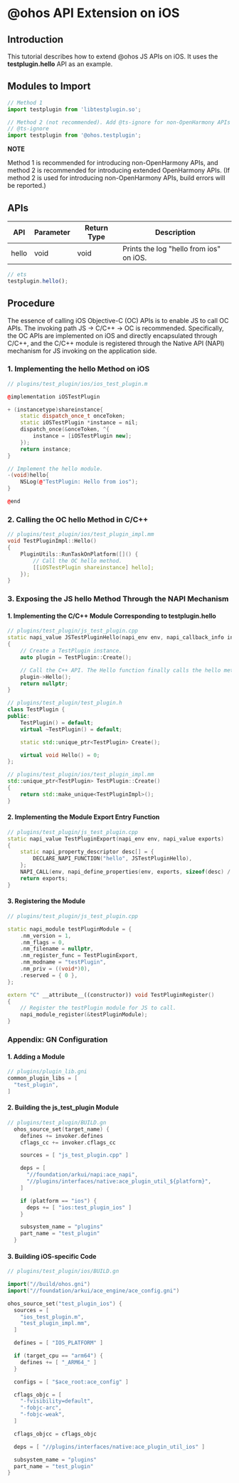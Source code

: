 # @ohos API Extension on iOS

## Introduction
This tutorial describes how to extend @ohos JS APIs on iOS. It uses the **testplugin.hello** API as an example.

## Modules to Import
```typescript
// Method 1
import testplugin from 'libtestplugin.so';

// Method 2 (not recommended). Add @ts-ignore for non-OpenHarmony APIs to ignore build errors.
// @ts-ignore
import testplugin from '@ohos.testplugin';
```

**NOTE**

Method 1 is recommended for introducing non-OpenHarmony APIs, and method 2 is recommended for introducing extended OpenHarmony APIs. (If method 2 is used for introducing non-OpenHarmony APIs, build errors will be reported.)

## APIs
| API| Parameter| Return Type| Description|
| --- | --- | --- | --- |
| hello | void | void | Prints the log "hello from ios" on iOS.|

```typescript
// ets
testplugin.hello();
```

## Procedure
The essence of calling iOS Objective-C (OC) APIs is to enable JS to call OC APIs. The invoking path JS -> C/C++ -> OC is recommended. Specifically, the OC APIs are implemented on iOS and directly encapsulated through C/C++, and the C/C++ module is registered through the Native API (NAPI) mechanism for JS invoking on the application side.

### 1. Implementing the hello Method on iOS

```C++
// plugins/test_plugin/ios/ios_test_plugin.m

@implementation iOSTestPlugin

+ (instancetype)shareinstance{
    static dispatch_once_t onceToken;
    static iOSTestPlugin *instance = nil;
    dispatch_once(&onceToken, ^{
        instance = [iOSTestPlugin new];
    });
    return instance;
}

// Implement the hello module.
-(void)hello{
    NSLog(@"TestPlugin: Hello from ios");
}

@end
```

### 2. Calling the OC hello Method in C/C++

```C++
// plugins/test_plugin/ios/test_plugin_impl.mm
void TestPluginImpl::Hello()
{
    PluginUtils::RunTaskOnPlatform([]() {
        // Call the OC hello method.
        [[iOSTestPlugin shareinstance] hello];
    });
}
```

### 3. Exposing the JS hello Method Through the NAPI Mechanism

#### 1. Implementing the C/C++ Module Corresponding to testplugin.hello

```C++
// plugins/test_plugin/js_test_plugin.cpp
static napi_value JSTestPluginHello(napi_env env, napi_callback_info info)
{
    // Create a TestPlugin instance.
    auto plugin = TestPlugin::Create();

    // Call the C++ API. The Hello function finally calls the hello method of iOSTestPlugin.
    plugin->Hello();
    return nullptr;
}

// plugins/test_plugin/test_plugin.h
class TestPlugin {
public:
    TestPlugin() = default;
    virtual ~TestPlugin() = default;

    static std::unique_ptr<TestPlugin> Create();

    virtual void Hello() = 0;
};

// plugins/test_plugin/ios/test_plugin_impl.mm
std::unique_ptr<TestPlugin> TestPlugin::Create()
{
    return std::make_unique<TestPluginImpl>();
}

```
#### 2. Implementing the Module Export Entry Function

```C++
// plugins/test_plugin/js_test_plugin.cpp
static napi_value TestPluginExport(napi_env env, napi_value exports)
{
    static napi_property_descriptor desc[] = {
        DECLARE_NAPI_FUNCTION("hello", JSTestPluginHello),
    };
    NAPI_CALL(env, napi_define_properties(env, exports, sizeof(desc) / sizeof(desc[0]), desc));
    return exports;
}
```

#### 3. Registering the Module

```C++
// plugins/test_plugin/js_test_plugin.cpp

static napi_module testPluginModule = {
    .nm_version = 1,
    .nm_flags = 0,
    .nm_filename = nullptr,
    .nm_register_func = TestPluginExport,
    .nm_modname = "testPlugin",
    .nm_priv = ((void*)0),
    .reserved = { 0 },
};

extern "C" __attribute__((constructor)) void TestPluginRegister()
{
    // Register the testPlugin module for JS to call.
    napi_module_register(&testPluginModule);
}
```

### Appendix: GN Configuration

#### 1. Adding a Module

```C++
// plugins/plugin_lib.gni
common_plugin_libs = [
  "test_plugin",
]
```

#### 2. Building the js_test_plugin Module

```C++
// plugins/test_plugin/BUILD.gn
  ohos_source_set(target_name) {
    defines += invoker.defines
    cflags_cc += invoker.cflags_cc

    sources = [ "js_test_plugin.cpp" ]

    deps = [
      "//foundation/arkui/napi:ace_napi",
      "//plugins/interfaces/native:ace_plugin_util_${platform}",
    ]

    if (platform == "ios") {
      deps += [ "ios:test_plugin_ios" ]
    }

    subsystem_name = "plugins"
    part_name = "test_plugin"
  }
```

#### 3. Building iOS-specific Code

```C++
// plugins/test_plugin/ios/BUILD.gn

import("//build/ohos.gni")
import("//foundation/arkui/ace_engine/ace_config.gni")

ohos_source_set("test_plugin_ios") {
  sources = [
    "ios_test_plugin.m",
    "test_plugin_impl.mm",
  ]

  defines = [ "IOS_PLATFORM" ]

  if (target_cpu == "arm64") {
    defines += [ "_ARM64_" ]
  }

  configs = [ "$ace_root:ace_config" ]

  cflags_objc = [
    "-fvisibility=default",
    "-fobjc-arc",
    "-fobjc-weak",
  ]

  cflags_objcc = cflags_objc

  deps = [ "//plugins/interfaces/native:ace_plugin_util_ios" ]

  subsystem_name = "plugins"
  part_name = "test_plugin"
}
```
